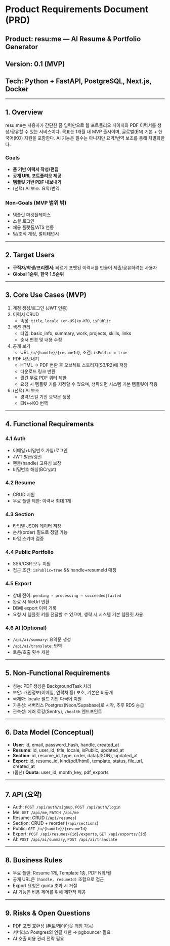 # Product Requirements Document (PRD)

## Product: resu:me — AI Resume & Portfolio Generator

## Version: 0.1 (MVP)

## Tech: Python + FastAPI, PostgreSQL, Next.js, Docker

---

## 1. Overview

resu:me는 사용자가 간단한 폼 입력만으로 웹 포트폴리오 페이지와 PDF 이력서를 생성/공유할 수 있는 서비스이다.
목표는 1개월 내 MVP 출시이며, 글로벌(EN) 기본 + 한국어(KO) 지원을 포함한다.
AI 기능은 필수는 아니지만 요약/번역 보조를 통해 차별화한다.

### Goals

- **폼 기반 이력서 작성/편집**
- **공개 URL 포트폴리오 제공**
- **템플릿 기반 PDF 내보내기**
- (선택) AI 보조: 요약/번역

### Non-Goals (MVP 범위 밖)

- 템플릿 마켓플레이스
- 소셜 로그인
- 채용 플랫폼/ATS 연동
- 팀/조직 계정, 멀티테넌시

---

## 2. Target Users

- **구직자/학생/프리랜서**: 빠르게 포맷된 이력서를 만들어 제출/공유하려는 사용자
- **Global 1순위**, **한국 1.5순위**

---

## 3. Core Use Cases (MVP)

1. 계정 생성/로그인 (JWT 인증)
2. 이력서 CRUD
   - 속성: `title`, `locale (en-US|ko-KR)`, `isPublic`
3. 섹션 관리
   - 타입: basic_info, summary, work, projects, skills, links
   - 순서 변경 및 내용 수정
4. 공개 보기
   - URL `/u/{handle}/{resumeId}`, 조건: `isPublic = true`
5. PDF 내보내기
   - HTML → PDF 변환 후 오브젝트 스토리지(S3/R2)에 저장
   - 다운로드 링크 반환
   - 월간 무료 PDF 쿼터 제한
   - 요청 시 템플릿 키를 지정할 수 있으며, 생략되면 시스템 기본 템플릿이 적용
6. (선택) AI 보조
   - 경력/스킬 기반 요약문 생성
   - EN↔KO 번역

---

## 4. Functional Requirements

### 4.1 Auth

- 이메일+비밀번호 가입/로그인
- JWT 발급/갱신
- 핸들(handle) 고유성 보장
- 비밀번호 해싱(BCrypt)

### 4.2 Resume

- CRUD 지원
- 무료 플랜 제한: 이력서 최대 1개

### 4.3 Section

- 타입별 JSON 데이터 저장
- 순서(order) 필드로 정렬 가능
- 타입 스키마 검증

### 4.4 Public Portfolio

- SSR/CSR 모두 지원
- 접근 조건: `isPublic=true` && handle+resumeId 매칭

### 4.5 Export

- 상태 전이: `pending → processing → succeeded|failed`
- 완료 시 fileUrl 반환
- DB에 export 이력 기록
- 요청 시 템플릿 키를 전달할 수 있으며, 생략 시 시스템 기본 템플릿 사용

### 4.6 AI (Optional)

- `/api/ai/summary`: 요약문 생성
- `/api/ai/translate`: 번역
- 토큰/호출 횟수 제한

---

## 5. Non-Functional Requirements

- 성능: PDF 생성은 BackgroundTask 처리
- 보안: 개인정보(이메일, 연락처 등) 보호, 기본은 비공개
- 국제화: locale 필드 기반 다국어 지원
- 가용성: 서버리스 Postgres(Neon/Supabase)로 시작, 추후 RDS 승급
- 관측성: 에러 로깅(Sentry), `/health` 엔드포인트

---

## 6. Data Model (Conceptual)

- **User**: id, email, password_hash, handle, created_at
- **Resume**: id, user_id, title, locale, isPublic, updated_at
- **Section**: id, resume_id, type, order, data(JSON), updated_at
- **Export**: id, resume_id, kind(pdf/html), template, status, file_url, created_at
- (옵션) **Quota**: user_id, month_key, pdf_exports

---

## 7. API (요약)

- Auth: `POST /api/auth/signup`, `POST /api/auth/login`
- Me: `GET /api/me`, `PATCH /api/me`
- Resume: CRUD (`/api/resumes`)
- Section: CRUD + reorder (`/api/sections`)
- Public: `GET /u/{handle}/{resumeId}`
- Export: `POST /api/resumes/{id}/exports`, `GET /api/exports/{id}`
- AI: `POST /api/ai/summary`, `POST /api/ai/translate`

---

## 8. Business Rules

- 무료 플랜: Resume 1개, Template 1종, PDF N회/월
- 공개 URL은 `(handle, resumeId)` 조합으로 접근
- Export 요청은 quota 초과 시 거절
- AI 기능은 비용 제어를 위해 제한적 제공

---

## 9. Risks & Open Questions

- PDF 포맷 호환성 (폰트/레이아웃 깨짐 가능)
- 서버리스 Postgres의 연결 제한 → pgbouncer 필요
- AI 호출 비용 관리 전략 필요
